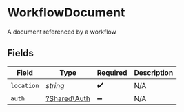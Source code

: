 # WorkflowDocument

A document referenced by a workflow


## Fields

| Field                                       | Type                                        | Required                                    | Description                                 |
| ------------------------------------------- | ------------------------------------------- | ------------------------------------------- | ------------------------------------------- |
| `location`                                  | *string*                                    | :heavy_check_mark:                          | N/A                                         |
| `auth`                                      | [?Shared\Auth](../../Models/Shared/Auth.md) | :heavy_minus_sign:                          | N/A                                         |
